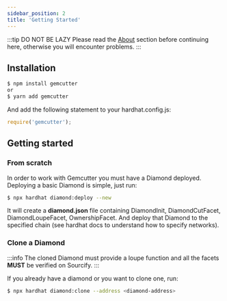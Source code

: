 ```yaml
---
sidebar_position: 2
title: 'Getting Started'
---
```


:::tip DO NOT BE LAZY
Please read the [About](/Developers/Gemcutter/About) section before continuing here, otherwise you will encounter problems.
:::


## Installation

```bash
$ npm install gemcutter
or
$ yarn add gemcutter
```

And add the following statement to your hardhat.config.js:

```javascript
require('gemcutter');
```

## Getting started

### From scratch
In order to work with Gemcutter you must have a Diamond deployed. Deploying a basic Diamond is simple, just run:

```bash
$ npx hardhat diamond:deploy --new
```

It will create a **diamond.json** file containing DiamondInit, DiamondCutFacet, DiamondLoupeFacet, OwnershipFacet. And deploy that Diamond to the specified chain (see hardhat docs to understand how to specify networks).

### Clone a Diamond

:::info
The cloned Diamond must provide a loupe function and all the facets **MUST** be verified on Sourcify.
:::

If you already have a diamond or you want to clone one, run:
```bash
$ npx hardhat diamond:clone --address <diamond-address>
```

